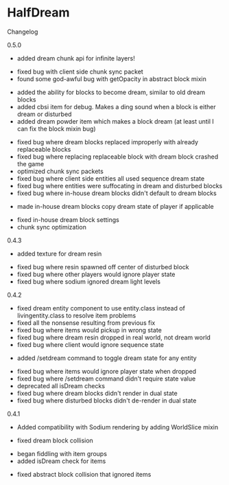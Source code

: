 # HalfDream

Changelog

0.5.0
+ added dream chunk api for infinite layers!
- fixed bug with client side chunk sync packet
- found some god-awful bug with getOpacity in abstract block mixin
+ added the ability for blocks to become dream, similar to old dream blocks
+ added cbsi item for debug. Makes a ding sound when a block is either dream or disturbed
+ added dream powder item which makes a block dream (at least until I can fix the block mixin bug)
- fixed bug where dream blocks replaced improperly with already replaceable blocks
- fixed bug where replacing replaceable block with dream block crashed the game
- optimized chunk sync packets
- fixed bug where client side entities all used sequence dream state
- fixed bug where entities were suffocating in dream and disturbed blocks
- fixed bug where in-house dream blocks didn't default to dream blocks
+ made in-house dream blocks copy dream state of player if applicable
- fixed in-house dream block settings
- chunk sync optimization

0.4.3
+ added texture for dream resin
- fixed bug where resin spawned off center of disturbed block
- fixed bug where other players would ignore player state
- fixed bug where sodium ignored dream light levels

0.4.2
- fixed dream entity component to use entity.class instead of livingentity.class to resolve item problems
- fixed all the nonsense resulting from previous fix
- fixed bug where items would pickup in wrong state
- fixed bug where dream resin dropped in real world, not dream world
- fixed bug where client would ignore sequence state
+ added /setdream command to toggle dream state for any entity
- fixed bug where items would ignore player state when dropped
- fixed bug where /setdream command didn't require state value
- deprecated all isDream checks
- fixed bug where dream blocks didn't render in dual state
- fixed bug where disturbed blocks didn't de-render in dual state


0.4.1
+ Added compatibility with Sodium rendering by adding WorldSlice mixin
- fixed dream block collision
+ began fiddling with item groups
+ added isDream check for items
- fixed abstract block collision that ignored items